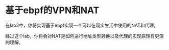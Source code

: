 # 基于ebpf的VPN和NAT

在lab3中，你将实现基于ebpf实现一个可以在现实生活中使用的NAT和代理。

经过这个lab，你将会对NAT是如何进行地址类型转换以及代理的实现原理有更深的理解。
